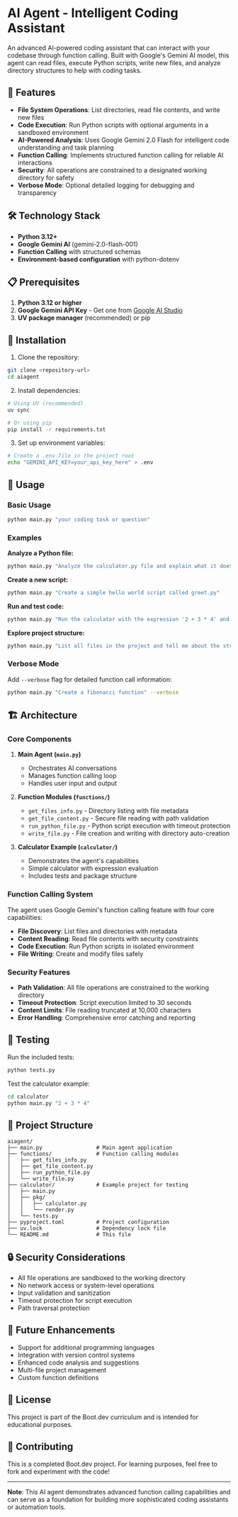 # AI Agent - Intelligent Coding Assistant

An advanced AI-powered coding assistant that can interact with your codebase through function calling. Built with Google's Gemini AI model, this agent can read files, execute Python scripts, write new files, and analyze directory structures to help with coding tasks.

## 🚀 Features

- **File System Operations**: List directories, read file contents, and write new files
- **Code Execution**: Run Python scripts with optional arguments in a sandboxed environment
- **AI-Powered Analysis**: Uses Google Gemini 2.0 Flash for intelligent code understanding and task planning
- **Function Calling**: Implements structured function calling for reliable AI interactions
- **Security**: All operations are constrained to a designated working directory for safety
- **Verbose Mode**: Optional detailed logging for debugging and transparency

## 🛠️ Technology Stack

- **Python 3.12+**
- **Google Gemini AI** (gemini-2.0-flash-001)
- **Function Calling** with structured schemas
- **Environment-based configuration** with python-dotenv

## 📋 Prerequisites

1. **Python 3.12 or higher**
2. **Google Gemini API Key** - Get one from [Google AI Studio](https://makersuite.google.com/app/apikey)
3. **UV package manager** (recommended) or pip

## 🔧 Installation

1. Clone the repository:
```bash
git clone <repository-url>
cd aiagent
```

2. Install dependencies:
```bash
# Using UV (recommended)
uv sync

# Or using pip
pip install -r requirements.txt
```

3. Set up environment variables:
```bash
# Create a .env file in the project root
echo "GEMINI_API_KEY=your_api_key_here" > .env
```

## 🎯 Usage

### Basic Usage
```bash
python main.py "your coding task or question"
```

### Examples

**Analyze a Python file:**
```bash
python main.py "Analyze the calculator.py file and explain what it does"
```

**Create a new script:**
```bash
python main.py "Create a simple hello world script called greet.py"
```

**Run and test code:**
```bash
python main.py "Run the calculator with the expression '2 + 3 * 4' and show me the result"
```

**Explore project structure:**
```bash
python main.py "List all files in the project and tell me about the structure"
```

### Verbose Mode
Add `--verbose` flag for detailed function call information:
```bash
python main.py "Create a fibonacci function" --verbose
```

## 🏗️ Architecture

### Core Components

1. **Main Agent (`main.py`)**
   - Orchestrates AI conversations
   - Manages function calling loop
   - Handles user input and output

2. **Function Modules (`functions/`)**
   - `get_files_info.py` - Directory listing with file metadata
   - `get_file_content.py` - Secure file reading with path validation
   - `run_python_file.py` - Python script execution with timeout protection
   - `write_file.py` - File creation and writing with directory auto-creation

3. **Calculator Example (`calculator/`)**
   - Demonstrates the agent's capabilities
   - Simple calculator with expression evaluation
   - Includes tests and package structure

### Function Calling System

The agent uses Google Gemini's function calling feature with four core capabilities:

- **File Discovery**: List files and directories with metadata
- **Content Reading**: Read file contents with security constraints
- **Code Execution**: Run Python scripts in isolated environment
- **File Writing**: Create and modify files safely

### Security Features

- **Path Validation**: All file operations are constrained to the working directory
- **Timeout Protection**: Script execution limited to 30 seconds
- **Content Limits**: File reading truncated at 10,000 characters
- **Error Handling**: Comprehensive error catching and reporting

## 🧪 Testing

Run the included tests:
```bash
python tests.py
```

Test the calculator example:
```bash
cd calculator
python main.py "2 + 3 * 4"
```

## 📁 Project Structure

```
aiagent/
├── main.py                 # Main agent application
├── functions/              # Function calling modules
│   ├── get_files_info.py
│   ├── get_file_content.py
│   ├── run_python_file.py
│   └── write_file.py
├── calculator/             # Example project for testing
│   ├── main.py
│   ├── pkg/
│   │   ├── calculator.py
│   │   └── render.py
│   └── tests.py
├── pyproject.toml          # Project configuration
├── uv.lock                 # Dependency lock file
└── README.md               # This file
```

## 🔒 Security Considerations

- All file operations are sandboxed to the working directory
- No network access or system-level operations
- Input validation and sanitization
- Timeout protection for script execution
- Path traversal protection

## 🚀 Future Enhancements

- Support for additional programming languages
- Integration with version control systems
- Enhanced code analysis and suggestions
- Multi-file project management
- Custom function definitions

## 📄 License

This project is part of the Boot.dev curriculum and is intended for educational purposes.

## 🤝 Contributing

This is a completed Boot.dev project. For learning purposes, feel free to fork and experiment with the code!

---

**Note**: This AI agent demonstrates advanced function calling capabilities and can serve as a foundation for building more sophisticated coding assistants or automation tools.
